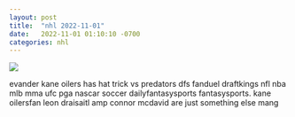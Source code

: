 ```yaml
---
layout: post
title:  "nhl 2022-11-01"
date:   2022-11-01 01:10:10 -0700
categories: nhl
---
```

<img src="{{site.baseurl}}/assets/img/nhl_2022_11_01.png">
<div><p>evander kane oilers has hat trick vs predators dfs fanduel draftkings nfl nba mlb mma ufc pga nascar soccer dailyfantasysports fantasysports. kane oilersfan leon draisaitl amp connor mcdavid are just something else mang</p></div>